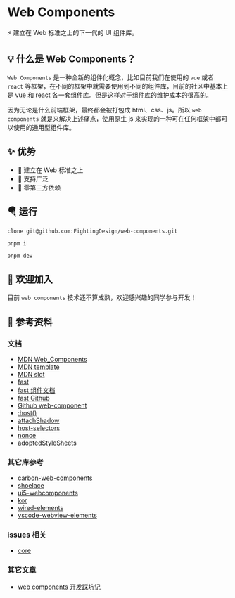 # Web Components

⚡ 建立在 Web 标准之上的下一代的 UI 组件库。

## 💡 什么是 Web Components？

`Web Components` 是一种全新的组件化概念，比如目前我们在使用的 `vue` 或者 `react` 等框架，在不同的框架中就需要使用到不同的组件库，目前的社区中基本上是 vue 和 react 各一套组件库。但是这样对于组件库的维护成本的很高的。

因为无论是什么前端框架，最终都会被打包成 html、css、js。所以 `web components` 就是来解决上述痛点，使用原生 js 来实现的一种可在任何框架中都可以使用的通用型组件库。

## ✨ 优势

- 💪 建立在 Web 标准之上
- 🐆 支持广泛
- 🦩 零第三方依赖

## 🪂 运行

```shell
clone git@github.com:FightingDesign/web-components.git

pnpm i

pnpm dev
```

## 🤟 欢迎加入

目前 `web components` 技术还不算成熟，欢迎感兴趣的同学参与开发！

## 🚀 参考资料

### 文档

- [MDN Web_Components](https://developer.mozilla.org/zh-CN/docs/Web/Web_Components)
- [MDN template](https://developer.mozilla.org/zh-CN/docs/Web/HTML/Element/template)
- [MDN slot](https://developer.mozilla.org/zh-CN/docs/Web/HTML/Element/slot)
- [fast](https://www.fast.design/docs/integrations/vite)
- [fast 组件文档](https://explore.fast.design/components/fast-button)
- [fast Github](https://github.com/microsoft/fast)
- [Github web-component](https://github.com/topics/web-component)
- [:host()](https://developer.mozilla.org/zh-CN/docs/Web/CSS/:host_function)
- [attachShadow](https://developer.mozilla.org/zh-CN/docs/Web/API/Element/attachShadow)
- [host-selectors](https://github.com/mdn/web-components-examples/blob/main/host-selectors/main.js)
- [nonce](https://developer.mozilla.org/zh-CN/docs/Web/API/HTMLElement/nonce)
- [adoptedStyleSheets](https://developer.mozilla.org/en-US/docs/Web/API/Document/adoptedStyleSheets)

### 其它库参考

- [carbon-web-components](https://web-components.carbondesignsystem.com/)
- [shoelace](https://shoelace.style/)
- [ui5-webcomponents](https://sap.github.io/ui5-webcomponents/)
- [kor](https://kor-ui.com/introduction/welcome)
- [wired-elements](https://wiredjs.com/showcase.html)
- [vscode-webview-elements](https://bendera.github.io/vscode-webview-elements/)

### issues 相关

- [core](https://github.com/vuejs/core/pull/4309)

### 其它文章

- [web components 开发踩坑记](https://blog.csdn.net/xiliuhu/article/details/124615237)
